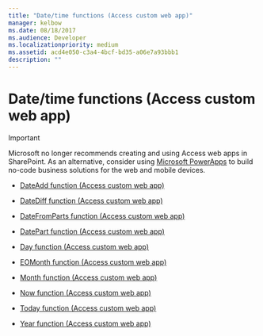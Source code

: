 ```yaml
---
title: "Date/time functions (Access custom web app)" 
manager: kelbow
ms.date: 08/18/2017
ms.audience: Developer 
ms.localizationpriority: medium
ms.assetid: acd4e050-c3a4-4bcf-bd35-a06e7a93bbb1
description: ""
---
```


# Date/time functions (Access custom web app)

> [!IMPORTANT]
> Microsoft no longer recommends creating and using Access web apps in SharePoint. As an alternative, consider using [Microsoft PowerApps](https://powerapps.microsoft.com/) to build no-code business solutions for the web and mobile devices. 


- [DateAdd function (Access custom web app)](dateadd-function-access-custom-web-app.md)
    
- [DateDiff function (Access custom web app)](datediff-function-access-custom-web-app.md)
    
- [DateFromParts function (Access custom web app)](datefromparts-function-access-custom-web-app.md)
    
- [DatePart function (Access custom web app)](datepart-function-access-custom-web-app.md)
    
- [Day function (Access custom web app)](day-function-access-custom-web-app.md)
    
- [EOMonth function (Access custom web app)](eomonth-function-access-custom-web-app.md)
    
- [Month function (Access custom web app)](month-function-access-custom-web-app.md)
    
- [Now function (Access custom web app)](now-function-access-custom-web-app.md)
    
- [Today function (Access custom web app)](today-function-access-custom-web-app.md)
    
- [Year function (Access custom web app)](year-function-access-custom-web-app.md)
    

